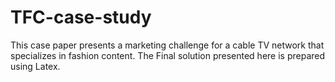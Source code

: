 # TFC-case-study
This case paper presents a marketing challenge for a cable TV network that specializes in fashion content. The Final solution presented here is prepared using Latex.
